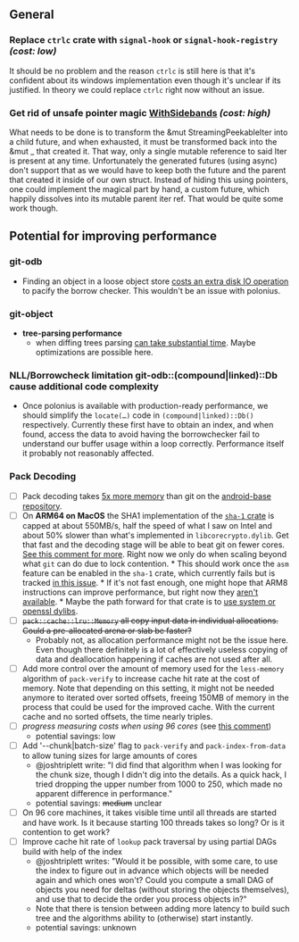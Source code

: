 ## General

### Replace `ctrlc` crate with `signal-hook` or `signal-hook-registry` _(cost: low)_

It should be no problem and the reason `ctrlc` is still here is that it's confident about its windows implementation even though it's unclear if its justified.
In theory we could replace `ctrlc` right now without an issue.

### Get rid of unsafe pointer magic [WithSidebands] _(cost: high)_

What needs to be done is to transform the &mut StreamingPeekableIter into a child future, and when exhausted, it must be transformed back 
into the &mut _ that created it. That way, only a single mutable reference to said Iter is present at any time. Unfortunately the generated futures (using async) 
don't support that as we would have to keep both the future and the parent that created it inside of our own struct. Instead of hiding this using 
pointers, one could implement the magical part by hand, a custom future, which happily dissolves into its mutable parent iter ref. 
That would be quite some work though.

[WithSidebands]: https://github.com/Byron/gitoxide/blob/fed6c69fd8b2877a66fe9d87916f3d54a3fc342b/git-packetline/src/read/sidebands/async_io.rs#L197

## Potential for improving performance

### git-odb

* Finding an object in a loose object store [costs an extra disk IO operation][extra-iop] to pacify the borrow checker. This wouldn't be an issue with polonius.

[extra-iop]: https://github.com/Byron/gitoxide/blob/2958145a0ae1ef582bbf88352f5567d5c2b5eaf0/git-odb/src/store/linked/find.rs#L33

### git-object

* **tree-parsing performance**
  * when diffing trees parsing [can take substantial time](https://github.com/Byron/gitoxide/discussions/74#discussioncomment-684927). Maybe optimizations are possible here.

### NLL/Borrowcheck limitation git-odb::(compound|linked)::Db cause additional code complexity

* Once polonius is available with production-ready performance, we should simplify the `locate(…)` code in `(compound|linked)::Db()` respectively.
  Currently these first have to obtain an index, and when found, access the data to avoid having the borrowchecker fail to understand our buffer
  usage within a loop correctly. Performance itself it probably not reasonably affected.

### Pack Decoding

* [ ] Pack decoding takes [5x more memory][android-base-discussion] than git on the [android-base repository][android-base-repo].
* [ ] On **ARM64 on MacOS** the SHA1 implementation of the [`sha-1` crate](https://github.com/RustCrypto/hashes) is capped at about 550MB/s, half the speed of what I saw on Intel and about 50% slower than what's implemented in `libcorecrypto.dylib`. Get that fast and the decoding stage will be able
      to beat git on fewer cores. [See this comment for more](https://github.com/Byron/gitoxide/discussions/46#discussioncomment-511268). Right now we only do when scaling beyond what `git` can do due to lock contention.
      * This should work once the `asm` feature can be enabled in the `sha-1` crate, which currently fails but is tracked [in this issue](https://github.com/RustCrypto/asm-hashes/issues/28).
        * If it's not fast enough, one might hope that ARM8 instructions can improve performance, but right now they [aren't available](https://github.com/rust-lang/stdarch/issues/1055#issuecomment-803737796).
        * Maybe the path forward for that crate is to [use system or openssl dylibs](https://github.com/RustCrypto/asm-hashes/issues/5).
* [ ] ~~`pack::cache::lru::Memory` all copy input data in individual allocations. Could a pre-allocated arena or slab be faster?~~
  * Probably not, as allocation performance might not be the issue here. Even though there definitely is a lot of effectively useless copying 
    of data and deallocation happening if caches are not used after all.
* [ ] Add more control over the amount of memory used for the `less-memory` algorithm of `pack-verify` to increase cache hit rate at the cost of memory.
  Note that depending on this setting, it might not be needed anymore to iterated over sorted offsets, freeing 150MB of memory in the process
  that could be used for the improved cache. With the current cache and no sorted offsets, the time nearly triples.
* [ ] _progress measuring costs when using 96 cores_ (see [this comment][josh-aug-12])
  * potential savings: low
* [ ] Add '--chunk|batch-size' flag to `pack-verify` and `pack-index-from-data` to allow tuning sizes for large amounts of cores
  * @joshtriplett write: "I did find that algorithm when I was looking for the chunk size, though I didn't dig into the details. As a quick hack, I tried dropping the upper number from 1000 to 250, which made no apparent difference in performance."
  * potential savings: ~~medium~~ unclear
* [ ] On 96 core machines, it takes visible time until all threads are started and have work. Is it because starting 100 threads takes so long? Or is it contention to get work?
* [ ] Improve cache hit rate of `lookup` pack traversal by using partial DAGs build with help of the index
  * @joshtriplett writes: "Would it be possible, with some care, to use the index to figure out in advance which objects will be needed again and which ones won't? Could you compute a small DAG of objects you need for deltas (without storing the objects themselves), and use that to decide the order you process objects in?"
  * Note that there is tension between adding more latency to build such tree and the algorithms ability to (otherwise) start instantly.
  * potential savings: unknown
    
[android-base-discussion]: https://github.com/Byron/gitoxide/pull/81
[android-base-repo]: https://android.googlesource.com/platform/frameworks/base
[josh-aug-12]: https://github.com/Byron/gitoxide/issues/1#issuecomment-672566602
